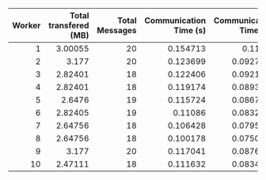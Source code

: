 |   Worker |   Total transfered (MB) |   Total Messages |   Communication Time (s) |   Communication Time (%) |   Work Time (s) |   Work Time (%) |   Other Time (s) |   Other Time (%) |
|---------:|------------------------:|-----------------:|-------------------------:|-------------------------:|----------------:|----------------:|-----------------:|-----------------:|
|        1 |                 3.00055 |               20 |                 0.154713 |                0.11562   |         97.5745 |         72.9192 |          36.0826 |          26.9652 |
|        2 |                 3.177   |               20 |                 0.123699 |                0.0927605 |         97.8175 |         73.3524 |          35.4117 |          26.5549 |
|        3 |                 2.82401 |               18 |                 0.122406 |                0.0921442 |        101.064  |         76.0787 |          31.6551 |          23.8292 |
|        4 |                 2.82401 |               18 |                 0.119174 |                0.0893905 |        102.363  |         76.7809 |          30.836  |          23.1297 |
|        5 |                 2.6476  |               19 |                 0.115724 |                0.0867075 |         67.1361 |         50.3026 |          66.2127 |          49.6107 |
|        6 |                 2.82405 |               19 |                 0.11086  |                0.0832211 |         80.5523 |         60.4694 |          52.5484 |          39.4473 |
|        7 |                 2.64756 |               18 |                 0.106428 |                0.0795457 |         94.4516 |         70.5946 |          39.2363 |          29.3258 |
|        8 |                 2.64756 |               18 |                 0.100178 |                0.0750292 |         80.2338 |         60.0915 |          53.1854 |          39.8335 |
|        9 |                 3.177   |               20 |                 0.117041 |                0.0876868 |         90.5599 |         67.8475 |          42.7988 |          32.0649 |
|       10 |                 2.47111 |               18 |                 0.111632 |                0.0834398 |         82.592  |         61.7338 |          51.0836 |          38.1827 |